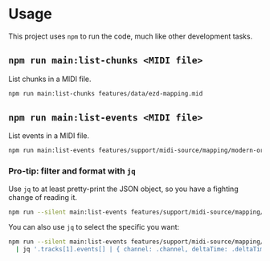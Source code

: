 # Usage

This project uses `npm` to run the code, much like other development tasks.

## `npm run main:list-chunks <MIDI file>`

List chunks in a MIDI file.

```sh
npm run main:list-chunks features/data/ezd-mapping.mid
```

## `npm run main:list-events <MIDI file>`

List events in a MIDI file.

```sh
npm run main:list-events features/support/midi-source/mapping/modern-original-mix-type-1.mid
```

### Pro-tip: filter and format with `jq`

Use `jq` to at least pretty-print the JSON object, so you have a fighting change of reading it.

```sh
npm run --silent main:list-events features/support/midi-source/mapping/modern-original-mix-type-1.mid | jq
```

You can also use `jq` to select the specific you want:

```sh
npm run --silent main:list-events features/support/midi-source/mapping/modern-original-mix-type-1.mid \
  | jq '.tracks[1].events[] | { channel: .channel, deltaTime: .deltaTime, note: .note, type: .eventType, subType: .subType, velocity: .velocity }'
```

